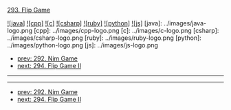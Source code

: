 [293. Flip Game](https://leetcode.com/problems/flip-game/)

[![java]](../java/293-flip-game.md)
[![cpp]](../cpp/293-flip-game.md)
[![c]](../c/293-flip-game.md)
[![csharp]](../csharp/293-flip-game.md)
[![ruby]](../ruby/293-flip-game.md)
[![python]](../python/293-flip-game.md)
[![js]](../js/293-flip-game.md)
[java]: ../images/java-logo.png
[cpp]: ../images/cpp-logo.png
[c]: ../images/c-logo.png
[csharp]: ../images/csharp-logo.png
[ruby]: ../images/ruby-logo.png
[python]: ../images/python-logo.png
[js]: ../images/js-logo.png

- [prev: 292. Nim Game](292-nim-game.md)
- [next: 294. Flip Game II](294-flip-game-ii.md)

---



---

- [prev: 292. Nim Game](292-nim-game.md)
- [next: 294. Flip Game II](294-flip-game-ii.md)
